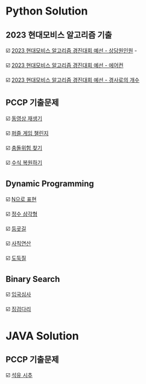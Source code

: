 # Python Solution

## 2023 현대모비스 알고리즘 기출

:ballot_box_with_check: [2023 현대모비스 알고리즘 경진대회 예선 - 상담원인원](https://github.com/LeeWooJung/Programmers/tree/main/Python/2023%20%ED%98%84%EB%8C%80%EB%AA%A8%EB%B9%84%EC%8A%A4%20%EC%95%8C%EA%B3%A0%EB%A6%AC%EC%A6%98%20%EA%B2%BD%EC%A7%84%EB%8C%80%ED%9A%8C/%EC%83%81%EB%8B%B4%EC%9B%90%EC%9D%B8%EC%9B%90) -

:ballot_box_with_check: [2023 현대모비스 알고리즘 경진대회 예선 - 에어컨](https://github.com/LeeWooJung/Programmers/tree/main/Python/2023%20%ED%98%84%EB%8C%80%EB%AA%A8%EB%B9%84%EC%8A%A4%20%EC%95%8C%EA%B3%A0%EB%A6%AC%EC%A6%98%20%EA%B2%BD%EC%A7%84%EB%8C%80%ED%9A%8C/%EC%97%90%EC%96%B4%EC%BB%A8)

:ballot_box_with_check: [2023 현대모비스 알고리즘 경진대회 예선 - 경사로의 개수](https://github.com/LeeWooJung/Programmers/tree/main/Python/2023%20%ED%98%84%EB%8C%80%EB%AA%A8%EB%B9%84%EC%8A%A4%20%EC%95%8C%EA%B3%A0%EB%A6%AC%EC%A6%98%20%EA%B2%BD%EC%A7%84%EB%8C%80%ED%9A%8C/%EA%B2%BD%EC%82%AC%EB%A1%9C%EC%9D%98%20%EA%B0%9C%EC%88%98)

## PCCP 기출문제

:ballot_box_with_check: [동영상 재생기](https://github.com/LeeWooJung/Programmers/tree/main/Python/PCCP%20%EA%B8%B0%EC%B6%9C%EB%AC%B8%EC%A0%9C/%EB%8F%99%EC%98%81%EC%83%81%20%EC%9E%AC%EC%83%9D%EA%B8%B0)

:ballot_box_with_check: [퍼즐 게임 챌린지](https://github.com/LeeWooJung/Programmers/tree/main/Python/PCCP%20%EA%B8%B0%EC%B6%9C%EB%AC%B8%EC%A0%9C/%ED%8D%BC%EC%A6%90%20%EA%B2%8C%EC%9E%84%20%EC%B1%8C%EB%A6%B0%EC%A7%80)

:ballot_box_with_check: [충돌위험 찾기](https://github.com/LeeWooJung/Programmers/tree/main/Python/PCCP%20%EA%B8%B0%EC%B6%9C%EB%AC%B8%EC%A0%9C/%EC%B6%A9%EB%8F%8C%EC%9C%84%ED%97%98%20%EC%B0%BE%EA%B8%B0)

:ballot_box_with_check: [수식 복원하기](https://github.com/LeeWooJung/Programmers/tree/main/Python/PCCP%20%EA%B8%B0%EC%B6%9C%EB%AC%B8%EC%A0%9C/%EC%88%98%EC%8B%9D%20%EB%B3%B5%EC%9B%90%ED%95%98%EA%B8%B0)

## Dynamic Programming

:ballot_box_with_check: [N으로 표현](https://github.com/LeeWooJung/Programmers/tree/main/Python/DynamicProgramming/N%EC%9C%BC%EB%A1%9C%20%ED%91%9C%ED%98%84)

:ballot_box_with_check: [정수 삼각형](https://github.com/LeeWooJung/Programmers/tree/main/Python/DynamicProgramming/%EC%A0%95%EC%88%98%20%EC%82%BC%EA%B0%81%ED%98%95)

:ballot_box_with_check: [등굣길](https://github.com/LeeWooJung/Programmers/tree/main/Python/DynamicProgramming/%EB%93%B1%EA%B5%A3%EA%B8%B8)

:ballot_box_with_check: [사칙연산](https://github.com/LeeWooJung/Programmers/tree/main/Python/DynamicProgramming/%EC%82%AC%EC%B9%99%EC%97%B0%EC%82%B0)

:ballot_box_with_check: [도둑질](https://github.com/LeeWooJung/Programmers/tree/main/Python/DynamicProgramming/%EB%8F%84%EB%91%91%EC%A7%88)

## Binary Search

:ballot_box_with_check: [입국심사](https://github.com/LeeWooJung/Programmers/tree/main/Python/Binary%20Search/%EC%9E%85%EA%B5%AD%EC%8B%AC%EC%82%AC)

:ballot_box_with_check: [징검다리](https://github.com/LeeWooJung/Programmers/tree/main/Python/Binary%20Search/%EC%A7%95%EA%B2%80%EB%8B%A4%EB%A6%AC)



# JAVA Solution

## PCCP 기출문제

:ballot_box_with_check: [석유 시추](https://github.com/LeeWooJung/Programmers/tree/main/Python%20%26%20JAVA/PCCP%20%EA%B8%B0%EC%B6%9C%EB%AC%B8%EC%A0%9C/%EC%84%9D%EC%9C%A0%20%EC%8B%9C%EC%B6%94)
